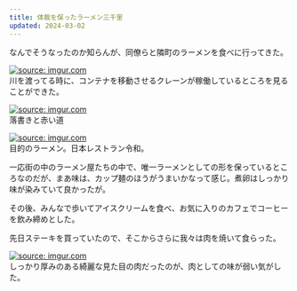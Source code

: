 ```yaml
---
title: 体裁を保ったラーメン三千里
updated: 2024-03-02
---
```


なんでそうなったのか知らんが、同僚らと隣町のラーメンを食べに行ってきた。

<a href="https://imgur.com/6I8U8F1"><img src="https://i.imgur.com/6I8U8F1.jpg" title="source: imgur.com" /></a>  
川を渡ってる時に、コンテナを移動させるクレーンが稼働しているところを見ることができた。

<a href="https://imgur.com/X7spLx7"><img src="https://i.imgur.com/X7spLx7.jpg" title="source: imgur.com" /></a>  
落書きと赤い道

<a href="https://imgur.com/Ky4wZd1"><img src="https://i.imgur.com/Ky4wZd1.jpg" title="source: imgur.com" /></a>  
目的のラーメン。日本レストラン令和。

一応街の中のラーメン屋たちの中で、唯一ラーメンとしての形を保っているところなのだが、まあ味は、カップ麺のほうがうまいかなって感じ。煮卵はしっかり味が染みていて良かったが。

その後、みんなで歩いてアイスクリームを食べ、お気に入りのカフェでコーヒーを飲み締めとした。

先日ステーキを買っていたので、そこからさらに我々は肉を焼いて食らった。

<a href="https://imgur.com/Zvlm4pi"><img src="https://i.imgur.com/Zvlm4pi.jpg" title="source: imgur.com" /></a>  
しっかり厚みのある綺麗な見た目の肉だったのが、肉としての味が弱い気がした。
